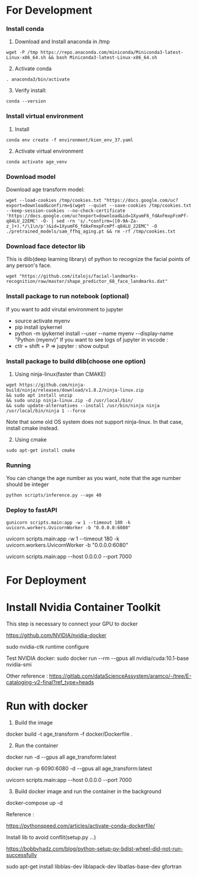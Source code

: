 

# For Development

### Install conda
1. Download and Install anaconda in /tmp 
```
wget -P /tmp https://repo.anaconda.com/miniconda/Miniconda3-latest-Linux-x86_64.sh && bash Miniconda3-latest-Linux-x86_64.sh
```
2. Activate conda
```
. anaconda3/bin/activate
```
3. Verify install:
```
conda --version
```

### Install virtual environment
1. Install
```
conda env create -f environment/kien_env_37.yaml
```
2. Activate virtual environment
```
conda activate age_venv
```

### Download model
Download age transform model:
```
wget --load-cookies /tmp/cookies.txt "https://docs.google.com/uc?export=download&confirm=$(wget --quiet --save-cookies /tmp/cookies.txt --keep-session-cookies --no-check-certificate 'https://docs.google.com/uc?export=download&id=1XyumF6_fdAxFmxpFcmPf-q84LU_22EMC' -O- | sed -rn 's/.*confirm=([0-9A-Za-z_]+).*/\1\n/p')&id=1XyumF6_fdAxFmxpFcmPf-q84LU_22EMC" -O ./pretrained_models/sam_ffhq_aging.pt && rm -rf /tmp/cookies.txt
```

### Download face detector lib
This is dlib(deep learning library) of python to recognize the facial points of any person's face.
```
wget "https://github.com/italojs/facial-landmarks-recognition/raw/master/shape_predictor_68_face_landmarks.dat"
```

### Install package to run notebook (optional)
If you want to add virutal environment to jupyter
- source activate myenv
- pip install ipykernel
- python -m ipykernel install --user --name myenv --display-name "Python (myenv)"
If you want to see logs of jupyter in vscode : 
- ctlr + shift + P => jupyter : show output


### Install package to build dlib(choose one option)
1. Using ninja-linux(faster than CMAKE)
```
wget https://github.com/ninja-build/ninja/releases/download/v1.8.2/ninja-linux.zip 
&& sudo apt install unzip
&& sudo unzip ninja-linux.zip -d /usr/local/bin/
&& sudo update-alternatives --install /usr/bin/ninja ninja /usr/local/bin/ninja 1 --force 
```

Note that some old OS system does not support ninja-linux. In that case, install cmake instead.

2. Using cmake 
```
sudo apt-get install cmake
```
### Running
You can change the age number as you want, note that the age number should be integer
```
python scripts/inference.py --age 40
```
### Deploy to fastAPI
```
gunicorn scripts.main:app -w 1 --timeout 180 -k uvicorn.workers.UvicornWorker -b "0.0.0.0:6080"
```

uvicorn scripts.main:app -w 1 --timeout 180 -k uvicorn.workers.UvicornWorker -b "0.0.0.0:6080"


uvicorn scripts.main:app --host 0.0.0.0 --port 7000
# For Deployment


# Install Nvidia Container Toolkit
This step is necessary to connect your GPU to docker

https://github.com/NVIDIA/nvidia-docker

sudo nvidia-ctk runtime configure

Test NVIDIA docker:
sudo docker run --rm --gpus all nvidia/cuda:10.1-base nvidia-smi

Other reference :
https://gitlab.com/dataScienceAssystem/aramco/-/tree/E-cataloging-v2-final?ref_type=heads

# Run with docker
1. Build the image

docker build -t age_transform -f docker/Dockerfile .

2. Run the container

docker run -d --gpus all age_transform:latest

docker run -p 6090:6080 -d --gpus all age_transform:latest

uvicorn scripts.main:app --host 0.0.0.0 --port 7000

3. Build docker image and run the container in the background

docker-compose up -d

Reference :

https://pythonspeed.com/articles/activate-conda-dockerfile/






Install  lib to avoid conflit(setup.py ...)

https://bobbyhadz.com/blog/python-setup-py-bdist-wheel-did-not-run-successfully

sudo apt-get install libblas-dev liblapack-dev libatlas-base-dev gfortran